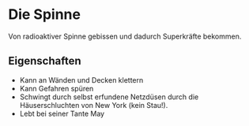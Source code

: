 # Die Spinne

Von radioaktiver Spinne gebissen und dadurch Superkräfte bekommen.

## Eigenschaften

* Kann an Wänden und Decken klettern
* Kann Gefahren spüren
* Schwingt durch selbst erfundene Netzdüsen durch die Häuserschluchten von New York (kein Stau!).
* Lebt bei seiner Tante May
